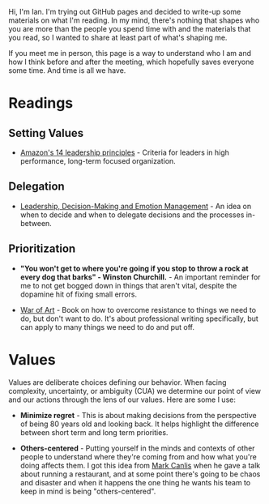 Hi, I'm Ian. I'm trying out GitHub pages and decided to write-up some materials on what I'm reading. In my mind, there's nothing that shapes who you are more than the people you spend time with and the materials that you read, so I wanted to share at least part of what's shaping me. 

If you meet me in person, this page is a way to understand who I am and how I think before and after the meeting, which hopefully saves everyone some time. And time is all we have. 

# Readings

## Setting Values 

- [Amazon's 14 leadership principles](https://www.amazon.jobs/principles) - Criteria for leaders in high performance, long-term focused organization. 

## Delegation 

- [Leadership, Decision-Making and Emotion Management](
http://www.edbatista.com/2017/02/leadership-decision-making-and-emotion-management.html) - An idea on when to decide and when to delegate decisions and the processes in-between. 

## Prioritization 

- **"You won't get to where you're going if you stop to throw a rock at every dog that barks" - Winston Churchill.** - An important reminder for me to not get bogged down in things that aren't vital, despite the dopamine hit of fixing small errors. 

- [War of Art](http://www.stevenpressfield.com/the-war-of-art/) - Book on how to overcome resistance to things we need to do, but don't want to do. It's about professional writing specifically, but can apply to many things we need to do and put off. 


# Values 

Values are deliberate choices defining our behavior.  When facing complexity, uncertainty, or ambiguity (CUA) we determine our point of view and our actions through the lens of our values. Here are some I use:

- **Minimize regret** - This is about making decisions from the perspective of being 80 years old and looking back. It helps highlight the difference between short term and long term priorities. 

- **Others-centered** - Putting yourself in the minds and contexts of other people to understand where they're coming from and how what you're doing affects them. I got this idea from [Mark Canlis](http://canlis.com/about/people/our-team/mark-canlis/) when he gave a talk about running a restaurant, and at some point there's going to be chaos and disaster and when it happens the one thing he wants his team to keep in mind is being "others-centered". 


